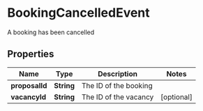 

# BookingCancelledEvent

A booking has been cancelled
## Properties

Name | Type | Description | Notes
------------ | ------------- | ------------- | -------------
**proposalId** | **String** | The ID of the booking | 
**vacancyId** | **String** | The ID of the vacancy |  [optional]




